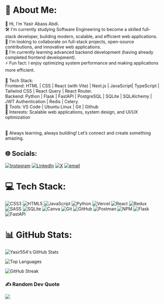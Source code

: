 # 💫 About Me:
👋 Hi, I'm Yasir Abass Abdi.<br>🛠 I'm currently studying Software Engineering to become a skilled full-stack developer, building modern, scalable, and efficient web applications.<br>🤝 I'm looking to collaborate on full-stack projects, open-source contributions, and innovative web applications.<br>🌱 I'm currently learning advanced backend development (having already completed frontend development).<br>⚡ Fun fact: I enjoy optimizing system performance and making applications more efficient.<br><br>🔹 Tech Stack: <br>            Frontend: HTML | CSS | React (with Vite) | Next.js | JavaScript| TypeScript | Tailwind CSS | React Query | React Router.<br>            Backend: Python | Flask | FastAPI | PostgreSQL | SQLite | SQLAlchemy | JWT Authentication | Redis | Celery.<br>🔹 Tools: VS Code | Ubuntu Linux | Git | Github<br>🔹 Interests: Scalable web applications, system design, and UI/UX optimization<br><br><br>🚀 Always learning, always building! Let’s connect and create something amazing.


## 🌐 Socials:
[![Instagram](https://img.shields.io/badge/Instagram-%23E4405F.svg?logo=Instagram&logoColor=white)](https://instagram.com/https://www.instagram.com/itz.him.yasir/) [![LinkedIn](https://img.shields.io/badge/LinkedIn-%230077B5.svg?logo=linkedin&logoColor=white)](https://linkedin.com/in/https://www.linkedin.com/in/yasir-abass-608537352/) [![X](https://img.shields.io/badge/X-black.svg?logo=X&logoColor=white)](https://x.com/https://x.com/itz_him_yasir) [![email](https://img.shields.io/badge/Email-D14836?logo=gmail&logoColor=white)](mailto:yasirabass554@gmail.com) 

# 💻 Tech Stack:
![CSS3](https://img.shields.io/badge/css3-%231572B6.svg?style=for-the-badge&logo=css3&logoColor=white) ![HTML5](https://img.shields.io/badge/html5-%23E34F26.svg?style=for-the-badge&logo=html5&logoColor=white) ![JavaScript](https://img.shields.io/badge/javascript-%23323330.svg?style=for-the-badge&logo=javascript&logoColor=%23F7DF1E) ![Python](https://img.shields.io/badge/python-3670A0?style=for-the-badge&logo=python&logoColor=ffdd54) ![Vercel](https://img.shields.io/badge/vercel-%23000000.svg?style=for-the-badge&logo=vercel&logoColor=white) ![React](https://img.shields.io/badge/react-%2320232a.svg?style=for-the-badge&logo=react&logoColor=%2361DAFB) ![Redux](https://img.shields.io/badge/redux-%23593d88.svg?style=for-the-badge&logo=redux&logoColor=white) ![SASS](https://img.shields.io/badge/SASS-hotpink.svg?style=for-the-badge&logo=SASS&logoColor=white) ![SQLite](https://img.shields.io/badge/sqlite-%2307405e.svg?style=for-the-badge&logo=sqlite&logoColor=white) ![Canva](https://img.shields.io/badge/Canva-%2300C4CC.svg?style=for-the-badge&logo=Canva&logoColor=white) ![Git](https://img.shields.io/badge/git-%23F05033.svg?style=for-the-badge&logo=git&logoColor=white) ![GitHub](https://img.shields.io/badge/github-%23121011.svg?style=for-the-badge&logo=github&logoColor=white) ![Postman](https://img.shields.io/badge/Postman-FF6C37?style=for-the-badge&logo=postman&logoColor=white) ![NPM](https://img.shields.io/badge/NPM-%23CB3837.svg?style=for-the-badge&logo=npm&logoColor=white) ![Flask](https://img.shields.io/badge/flask-%23000.svg?style=for-the-badge&logo=flask&logoColor=white) ![FastAPI](https://img.shields.io/badge/FastAPI-005571?style=for-the-badge&logo=fastapi)
# 📊 GitHub Stats:
![Yasir554's GitHub Stats](https://github-readme-stats.vercel.app/api?username=Yasir554&show_icons=true&theme=radical&include_all_commits=true)

![Top Languages](https://github-readme-stats.vercel.app/api/top-langs/?username=Yasir554&layout=compact&theme=radical)

![GitHub Streak](https://github-readme-streak-stats.herokuapp.com/?user=Yasir554&theme=radical)



### ✍️ Random Dev Quote
![](https://quotes-github-readme.vercel.app/api?type=horizontal&theme=radical)

